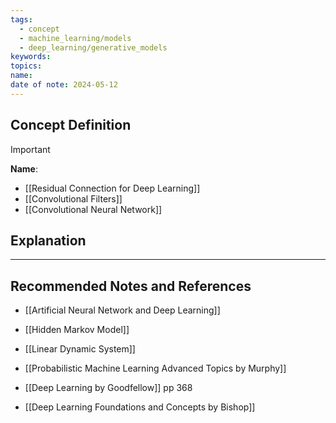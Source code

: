 ```yaml
---
tags:
  - concept
  - machine_learning/models
  - deep_learning/generative_models
keywords: 
topics: 
name: 
date of note: 2024-05-12
---
```


## Concept Definition

>[!important]
>**Name**: 



- [[Residual Connection for Deep Learning]]
- [[Convolutional Filters]]
- [[Convolutional Neural Network]]


## Explanation





-----------
##  Recommended Notes and References


- [[Artificial Neural Network and Deep Learning]]

- [[Hidden Markov Model]]
- [[Linear Dynamic System]]


- [[Probabilistic Machine Learning Advanced Topics by Murphy]]
- [[Deep Learning by Goodfellow]] pp 368
- [[Deep Learning Foundations and Concepts by Bishop]]